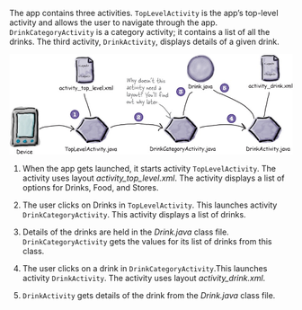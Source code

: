 The app contains three activities. `TopLevelActivity` is the app’s top-level activity and allows the user to navigate through the app. `DrinkCategoryActivity` is a category activity; it contains a list of all the drinks. The third activity, `DrinkActivity`, displays details of a given drink.

![](.guides/img/9.png)


1) When the app gets launched, it starts activity `TopLevelActivity`. The activity uses layout *activity_top_level.xml*. The activity displays a list of options for Drinks, Food, and Stores.

2) The user clicks on Drinks in `TopLevelActivity`. This launches activity `DrinkCategoryActivity`. This activity displays a list of drinks.

3) Details of the drinks are held in the *Drink.java* class file. `DrinkCategoryActivity` gets the values for its list of drinks from this class.

4) The user clicks on a drink in `DrinkCategoryActivity`.This launches activity `DrinkActivity`. The activity uses layout *activity_drink.xml*.

5) `DrinkActivity` gets details of the drink from the *Drink.java* class file.
